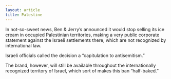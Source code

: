 ```yaml
---
layout: article
title: Palestine
---
```

In not-so-sweet news, Ben &amp; Jerry’s announced it would stop selling its ice cream in occupied Palestinian territories, making a very public corporate statement against the Israeli settlements there, which are not recognized by international law.

Israeli officials called the decision a “capitulation to antisemitism.”

The brand, however, will still be available throughout the internationally recognized territory of Israel, which sort of makes this ban “half-baked.”